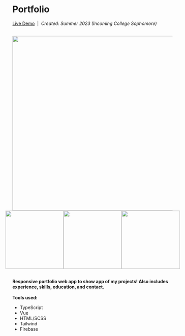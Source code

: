 # Portfolio

[Live Demo](https://emmettmyers.me)&nbsp;&nbsp;|&nbsp;&nbsp;<i>Created: Summer 2023 (Incoming College Sophomore)</i>

<br/>
<img src="frontend/public/examples/port1.png" style="width: 550px"/>
<div style="display: flex; justify-content: center">
  <img src="frontend/public/examples/port2.png" style="width: 183px"/>
  <img src="frontend/public/examples/port3.png" style="width: 183px"/>
  <img src="frontend/public/examples/port4.png" style="width: 183px"/>
</div>
<br/>

<b>Responsive portfolio web app to show app of my projects! Also includes experience, skills, education, and contact.</b>
<br/>
<br/>
<b>Tools used:</b>
<ul>
  <li>TypeScript</li>
  <li>Vue</li>
  <li>HTML/SCSS</li>
  <li>Tailwind</li>
  <li>Firebase</li>
</ul>
